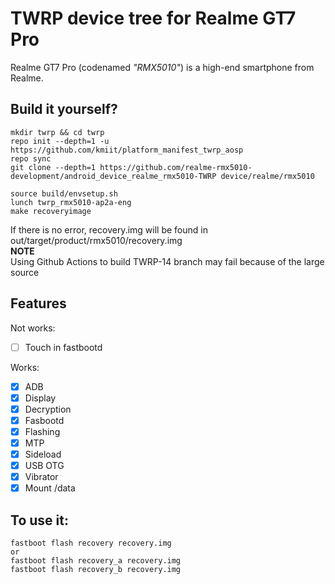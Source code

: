 # TWRP device tree for Realme GT7 Pro

Realme GT7 Pro (codenamed _"RMX5010"_) is a high-end smartphone from Realme.

## Build it yourself?

```
mkdir twrp && cd twrp
repo init --depth=1 -u https://github.com/kmiit/platform_manifest_twrp_aosp
repo sync
git clone --depth=1 https://github.com/realme-rmx5010-development/android_device_realme_rmx5010-TWRP device/realme/rmx5010
```

```
source build/envsetup.sh
lunch twrp_rmx5010-ap2a-eng
make recoveryimage
```


If there is no error, recovery.img will be found in out/target/product/rmx5010/recovery.img  
**NOTE**  
Using Github Actions to build TWRP-14 branch may fail because of the large source


## Features
Not works:
- [ ] Touch in fastbootd

Works:
- [X] ADB
- [X] Display
- [X] Decryption
- [X] Fasbootd
- [X] Flashing
- [X] MTP
- [X] Sideload
- [X] USB OTG
- [X] Vibrator
- [X] Mount /data

## To use it:

```
fastboot flash recovery recovery.img
or
fastboot flash recovery_a recovery.img
fastboot flash recovery_b recovery.img
```
